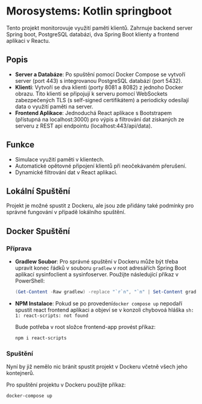 # Morosystems: Kotlin springboot

Tento projekt monitorovuje využití paměti klientů. Zahrnuje backend server Spring boot, PostgreSQL databázi, dva Spring Boot klienty a frontend aplikaci v Reactu.

## Popis

- **Server a Databáze**: Po spuštění pomocí Docker Compose se vytvoří server (port 443) s integrovanou PostgreSQL databází (port 5432).
- **Klienti**: Vytvoří se dva klienti (porty 8081 a 8082) z jednoho Docker obrazu. Tito klienti se připojují k serveru pomocí WebSockets zabezpečených TLS (s self-signed certifikátem) a periodicky odesílají data o využití paměti na server.
- **Frontend Aplikace**: Jednoduchá React aplikace s Bootstrapem (přístupná na localhost:3000) pro výpis a filtrování dat získaných ze serveru z REST api endpointu (localhost:443/api/data).

## Funkce

- Simulace využití paměti v klientech.
- Automatické opětovné připojení klientů při neočekávaném přerušení.
- Dynamické filtrování dat v React aplikaci.

## Lokální Spuštění

Projekt je možné spustit z Dockeru, ale jsou zde přidány také podmínky pro správné fungování v případě lokálního spuštění.

## Docker Spuštění

### Příprava
- **Gradlew Soubor**: Pro správné spuštění v Dockeru může být třeba upravit konec řádků v souboru `gradlew` v root adresářích Spring Boot aplikací sysinfoclient a sysinfoserver. Použijte následující příkaz v PowerShell:

  ```powershell
  (Get-Content -Raw gradlew) -replace "`r`n", "`n" | Set-Content gradlew

- **NPM Instalace**:
Pokud se po provedení```docker compose up```
nepodaří spustit react frontend aplikaci a objeví se v konzoli chybovoá hláška 
```sh: 1: react-scripts: not found```

    Bude potřeba v root složce frontend-app provést příkaz:

    ```bash
    npm i react-scripts
    ```

### Spuštění
Nyní by již nemělo nic bránit spustit projekt v Dockeru včetně všech jeho kontejnerů.

Pro spuštění projektu v Dockeru použijte příkaz:

```bash
docker-compose up
```